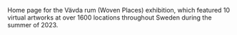 Home page for the Vävda rum (Woven Places) exhibition, which featured 10 virtual artworks at over 1600 locations throughout Sweden during the summer of 2023.

